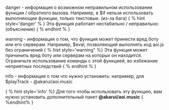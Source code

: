 
danger - информация о возможном неправильном использовании функции / обратного вызова. Например, в $if нельзя использовать выполняющие функции, только текстовые. (из-за бага)
{ % hint style='danger' % } Эта функция работает нестабильно / неправильно: (объяснение) { % endhint % }

warning - информация о том, что функция может принести вред боту или его серверам. Например, $eval, позволяющий выполнять код aoi.js без ограничений
{ % hist style='warning" %} Эта функция может причинить вред боту или серверам на которых он находится. Ограничьте использование команды с этой функцией, во избежание неприятных последствий { % endhint % }

info - информация о том что нужно установить: например, для $playTrack - @akarui/aoi.music

{ % hint style='info' %} Для того чтобы использовать эту функцию, вам нужно установить дополнительный пакет **@akarui/aoi.music** { %endhint% }
